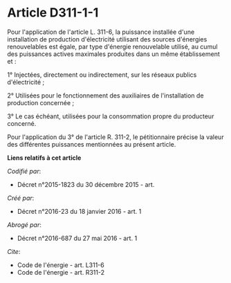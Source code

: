 # Article D311-1-1

Pour l'application de l'article L. 311-6, la puissance installée d'une installation de production d'électricité utilisant des
sources d'énergies renouvelables est égale, par type d'énergie renouvelable utilisé, au cumul des puissances actives
maximales produites dans un même établissement et : 

1° Injectées, directement ou indirectement, sur les réseaux publics d'électricité ; 

2° Utilisées pour le fonctionnement des auxiliaires de l'installation de production concernée ; 

3° Le cas échéant, utilisées pour la consommation propre du producteur concerné. 

Pour l'application du 3° de l'article R. 311-2, le pétitionnaire précise la valeur des différentes puissances mentionnées au
présent article.

**Liens relatifs à cet article**

_Codifié par_:

  - Décret n°2015-1823 du 30 décembre 2015 - art.

_Créé par_:

  - Décret n°2016-23 du 18 janvier 2016 - art. 1

_Abrogé par_:

  - Décret n°2016-687 du 27 mai 2016 - art. 1

_Cite_:

  - Code de l'énergie - art. L311-6
  - Code de l'énergie - art. R311-2
